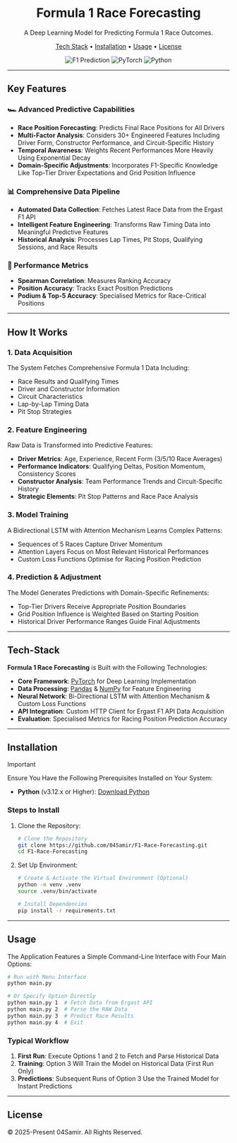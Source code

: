<div align="center">
    <h1>Formula 1 Race Forecasting</h1>
    <p>
        A Deep Learning Model for Predicting Formula 1 Race Outcomes.
    </p>
    <p>
        <a href="#tech-stack">Tech Stack</a>
        •
        <a href="#installation">Installation</a>
        •
        <a href="#usage">Usage</a>
        •
        <a href="#license">License</a>
    </p>
    
![F1 Prediction](https://img.shields.io/badge/F1-Prediction-E10600)
![PyTorch](https://img.shields.io/badge/PyTorch-2.6+-EE4C2C)
![Python](https://img.shields.io/badge/Python-3.12+-3776AB)
</div>

---

## Key Features

### 🏎️ Advanced Predictive Capabilities
- **Race Position Forecasting**: Predicts Final Race Positions for All Drivers
- **Multi-Factor Analysis**: Considers 30+ Engineered Features Including Driver Form, Constructor Performance, and Circuit-Specific History
- **Temporal Awareness**: Weights Recent Performances More Heavily Using Exponential Decay
- **Domain-Specific Adjustments**: Incorporates F1-Specific Knowledge Like Top-Tier Driver Expectations and Grid Position Influence

### 📊 Comprehensive Data Pipeline
- **Automated Data Collection**: Fetches Latest Race Data from the Ergast F1 API
- **Intelligent Feature Engineering**: Transforms Raw Timing Data into Meaningful Predictive Features
- **Historical Analysis**: Processes Lap Times, Pit Stops, Qualifying Sessions, and Race Results

### 🎯 Performance Metrics
- **Spearman Correlation**: Measures Ranking Accuracy
- **Position Accuracy**: Tracks Exact Position Predictions
- **Podium & Top-5 Accuracy**: Specialised Metrics for Race-Critical Positions

---

## How It Works

### 1. **Data Acquisition**
The System Fetches Comprehensive Formula 1 Data Including:
- Race Results and Qualifying Times
- Driver and Constructor Information
- Circuit Characteristics
- Lap-by-Lap Timing Data
- Pit Stop Strategies

### 2. **Feature Engineering**
Raw Data is Transformed into Predictive Features:
- **Driver Metrics**: Age, Experience, Recent Form (3/5/10 Race Averages)
- **Performance Indicators**: Qualifying Deltas, Position Momentum, Consistency Scores
- **Constructor Analysis**: Team Performance Trends and Circuit-Specific History
- **Strategic Elements**: Pit Stop Patterns and Race Pace Analysis

### 3. **Model Training**
A Bidirectional LSTM with Attention Mechanism Learns Complex Patterns:
- Sequences of 5 Races Capture Driver Momentum
- Attention Layers Focus on Most Relevant Historical Performances
- Custom Loss Functions Optimise for Racing Position Prediction

### 4. **Prediction & Adjustment**
The Model Generates Predictions with Domain-Specific Refinements:
- Top-Tier Drivers Receive Appropriate Position Boundaries
- Grid Position Influence is Weighted Based on Starting Position
- Historical Driver Performance Ranges Guide Final Adjustments

---

## Tech-Stack

**Formula 1 Race Forecasting** is Built with the Following Technologies:

- **Core Framework**: [PyTorch](https://pytorch.org) for Deep Learning Implementation
- **Data Processing**: [Pandas](https://pandas.pydata.org) & [NumPy](https://numpy.org) for Feature Engineering
- **Neural Network**: Bi-Directional LSTM with Attention Mechanism & Custom Loss Functions
- **API Integration**: Custom HTTP Client for Ergast F1 API Data Acquisition
- **Evaluation**: Specialised Metrics for Racing Position Prediction Accuracy

---

## Installation

> [!IMPORTANT]
> Ensure You Have the Following Prerequisites Installed on Your System:
>
> - **Python** (v3.12.x or Higher): [Download Python](https://python.org 'Python Download')

### Steps to Install

1. Clone the Repository:

    ```bash
    # Clone the Repository
    git clone https://github.com/04Samir/F1-Race-Forecasting.git
    cd F1-Race-Forecasting
    ```

2. Set Up Environment:

    ```bash
    # Create & Activate the Virtual Environment (Optional)
    python -m venv .venv
    source .venv/bin/activate
    
    # Install Dependencies
    pip install -r requirements.txt
    ```

---

## Usage

The Application Features a Simple Command-Line Interface with Four Main Options:

```bash
# Run with Menu Interface
python main.py

# Or Specify Option Directly
python main.py 1  # Fetch Data from Ergast API
python main.py 2  # Parse the RAW Data
python main.py 3  # Predict Race Results
python main.py 4  # Exit
```

### Typical Workflow

1. **First Run**: Execute Options 1 and 2 to Fetch and Parse Historical Data
2. **Training**: Option 3 Will Train the Model on Historical Data (First Run Only)
3. **Predictions**: Subsequent Runs of Option 3 Use the Trained Model for Instant Predictions

---

## License

© 2025-Present 04Samir. All Rights Reserved.
